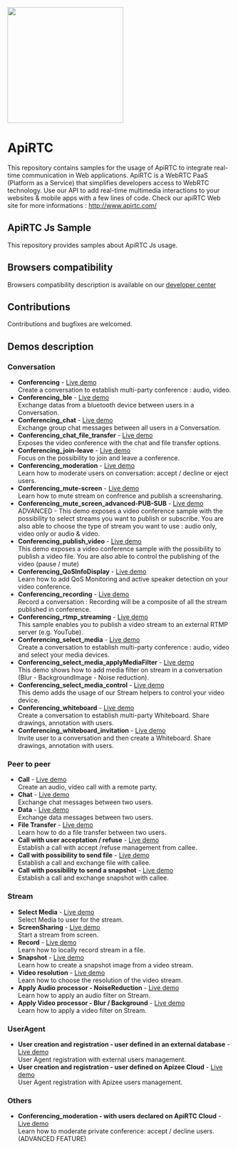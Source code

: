 
<a href="https://www.apirtc.com"><img src="https://apirtc.com/wp-content/uploads/2018/09/ApiRTC_relook_branding_v01.png" width="260"></a>



# ApiRTC
This repository contains samples for the usage of ApiRTC to integrate real-time communication in Web applications.
ApiRTC is a WebRTC PaaS (Platform as a Service) that simplifies developers access to WebRTC technology.
Use our API to add real-time multimedia interactions to your websites & mobile apps with a few lines of code.
Check our apiRTC Web site for more informations : http://www.apirtc.com/

## ApiRTC Js Sample
This repository provides samples about ApiRTC Js usage.

## Browsers compatibility
Browsers compatibility description is available on our [developer center](https://dev.apirtc.com/compatibility/index)

## Contributions
Contributions and bugfixes are welcomed.

## Demos description
### Conversation
- **Conferencing** -
[Live demo](https://apirtc.github.io/ApiRTC-examples/conferencing/index.html)<br/>
Create a conversation to establish multi-party conference : audio, video.
- **Conferencing_ble** -
[Live demo](https://apirtc.github.io/ApiRTC-examples/conferencing_ble/index.html)<br/>
Exchange datas from a bluetooth device between users in a Conversation.
- **Conferencing_chat** -
[Live demo](https://apirtc.github.io/ApiRTC-examples/conferencing_chat/index.html)<br/>
Exchange group chat messages between all users in a Conversation.
- **Conferencing_chat_file_transfer** -
[Live demo](https://apirtc.github.io/ApiRTC-examples/conferencing_chat_file_transfer/index.html)<br/>
Exposes the video conference with the chat and file transfer options.
- **Conferencing_join-leave** -
[Live demo](https://apirtc.github.io/ApiRTC-examples/conferencing_join-leave/index.html)<br/>
Focus on the possibility to join and leave a conference.
- **Conferencing_moderation** -
[Live demo](https://apirtc.github.io/ApiRTC-examples/conferencing_mute_screen_moderation/index.html)<br/>
Learn how to moderate users on conversation: accept / decline or eject users.
- **Conferencing_mute-screen** -
[Live demo](https://apirtc.github.io/ApiRTC-examples/conferencing_mute_screen/index.html)<br/>
Learn how to mute stream on confrence and publish a screensharing.
- **Conferencing_mute_screen_advanced-PUB-SUB** -
[Live demo](https://apirtc.github.io/ApiRTC-examples/conferencing_mute_screen_advanced-PUB-SUB/index.html)<br/>
ADVANCED - This demo exposes a video conference sample with the possibility to select streams you want to publish or subscribe.
You are also able to choose the type of stream you want to use : audio only, video only or audio & video.
- **Conferencing_publish_video** -
[Live demo](https://apirtc.github.io/ApiRTC-examples/conferencing_publish_video/index.html)<br/>
This demo exposes a video conference sample with the possibility to publish a video file.
You are also able to control the publishing of the video (pause / mute)
- **Conferencing_QoSInfoDisplay** -
[Live demo](https://apirtc.github.io/ApiRTC-examples/conferencing_QoSInfoDisplay/index.html)<br/>
Learn how to add QoS Monitoring and active speaker detection on your video conference.
- **Conferencing_recording** -
[Live demo](https://apirtc.github.io/ApiRTC-examples/conferencing_recording/index.html)<br/>
Record a conversation : Recording will be a composite of all the stream published in conference.
- **Conferencing_rtmp_streaming** -
[Live demo](https://apirtc.github.io/ApiRTC-examples/conferencing_rtmp_streaming/index.html)<br/>
This sample enables you to publish a video stream to an external RTMP server (e.g. YouTube).
- **Conferencing_select_media** -
[Live demo](https://apirtc.github.io/ApiRTC-examples/conferencing_select_media/index.html)<br/>
Create a conversation to establish multi-party conference : audio, video and select your media devices.
- **Conferencing_select_media_applyMediaFilter** -
[Live demo](https://apirtc.github.io/ApiRTC-examples/conferencing_select_media_applyMediaFilter/index.html)<br/>
This demo shows how to add media filter on stream in a conversation (Blur - BackgroundImage - Noise reduction).
- **Conferencing_select_media_control** -
[Live demo](https://apirtc.github.io/ApiRTC-examples/conferencing_select_media_control/index.html)<br/>
This demo adds the usage of our Stream helpers to control your video device.
- **Conferencing_whiteboard** -
[Live demo](https://apirtc.github.io/ApiRTC-examples/conferencing_whiteboard/index.html)<br/>
Create a conversation to establish multi-party Whiteboard. Share drawings, annotation with users.
- **Conferencing_whiteboard_invitation** -
[Live demo](https://apirtc.github.io/ApiRTC-examples/conferencing_whiteboard_invitation/index.html)<br/>
Invite user to a conversation and then create a Whiteboard. Share drawings, annotation with users.

### Peer to peer
- **Call** -
[Live demo](https://apirtc.github.io/ApiRTC-examples/peertopeer_call/index.html)<br/>
Create an audio, video call with a remote party.
- **Chat** -
[Live demo](https://apirtc.github.io/ApiRTC-examples/peertopeer_chat/index.html)<br/>
Exchange chat messages between two users.
- **Data** -
[Live demo](https://apirtc.github.io/ApiRTC-examples/peertopeer_sendData/index.html)<br/>
Exchange data messages between two users.
- **File Transfer** -
[Live demo](https://apirtc.github.io/ApiRTC-examples/sendFile/index.html)<br/>
Learn how to do a file transfer between two users.
- **Call with user acceptation / refuse** -
[Live demo](https://apirtc.github.io/ApiRTC-examples/peertopeer_call_accept_refuse/index.html)<br/>
Establish a call with accept /refuse management from callee.
- **Call with possibility to send file** -
[Live demo](https://apirtc.github.io/ApiRTC-examples/peertopeer_call_sendfile/index.html)<br/>
Establish a call and exchange file with callee.
- **Call with possibility to send a snapshot** -
[Live demo](https://apirtc.github.io/ApiRTC-examples/peertopeer_call_send_snapshot/index.html)<br/>
Establish a call and exchange snapshot with callee.

### Stream
- **Select Media** -
[Live demo](https://apirtc.github.io/ApiRTC-examples/streams_select_media/index.html)<br/>
Select Media to user for the stream.
- **ScreenSharing** -
[Live demo](https://apirtc.github.io/ApiRTC-examples/streams_screensharing/index.html)<br/>
Start a stream from screen.
- **Record** -
[Live demo](https://apirtc.github.io/ApiRTC-examples/streams_record_media/index.html)<br/>
Learn how to locally record stream in a file.
- **Snapshot** -
[Live demo](https://apirtc.github.io/ApiRTC-examples/streams_snapshot/index.html)<br/>
Learn how to create a snapshot image from a video stream.
- **Video resolution** -
[Live demo](https://apirtc.github.io/ApiRTC-examples/streams_video_resolution/index.html)<br/>
Learn how to choose the resolution of the video stream.
- **Apply Audio processor - NoiseReduction** -
[Live demo](https://apirtc.github.io/ApiRTC-examples/streams_applyAudioProcessor/index.html)<br/>
Learn how to apply an audio filter on Stream.
- **Apply Video processor - Blur / Background** -
[Live demo](https://apirtc.github.io/ApiRTC-examples/streams_applyVideoProcessor/index.html)<br/>
Learn how to apply a video filter on Stream.

### UserAgent
- **User creation and registration - user defined in an external database** -
[Live demo](https://apirtc.github.io/ApiRTC-examples/ua_reg_apikey/index.html)<br/>
User Agent registration with external users management.
- **User creation and registration - user defined on Apizee Cloud** -
[Live demo](https://apirtc.github.io/ApiRTC-examples/ua_reg_apizee/index.html)<br/>
User Agent registration with Apizee users management.

### Others
- **Conferencing_moderation - with users declared on ApiRTC Cloud** -
[Live demo](https://apirtc.github.io/ApiRTC-examples/conferencing_moderation/index.html)<br/>
Learn how to moderate private conference: accept / decline users. (ADVANCED FEATURE)